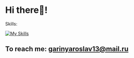 # Hi there👋!
Skills:

[![My Skills](https://skillicons.dev/icons?i=html,css,js,ts,react,redux,scss,figma)](https://skillicons.dev)

## To reach me: garinyaroslav13@mail.ru
